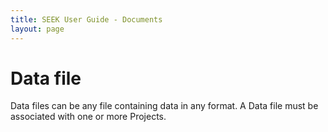 ```yaml
---
title: SEEK User Guide - Documents
layout: page
---
```


# Data file

Data files can be any file containing data in any format. A Data file must be associated with one or more Projects.